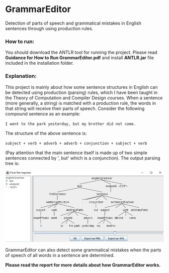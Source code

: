 # GrammarEditor
Detection of parts of speech and grammatical mistakes in English sentences through using production rules.

### How to run: 

You should download the ANTLR tool for running the project. Please read $\textbf{Guidance for How to Run GrammarEditor.pdf}$ and install $\textbf{ANTLR.jar}$ file included in the installation folder.

### Explanation:

This project is mainly about how some sentence structures in English can be detected using production (parsing) rules, which I have been taught in the Theory of Computation and Compiler Design courses. When a sentence (more generally, a string) is matched with a production rule, the words in that string will receive their parts of speech. Consider the following compound sentence as an example:

`
I went to the park yesterday, but my brother did not come.
`

The structure of the above sentence is:

`
subject + verb + adverb + adverb + conjunction + subject + verb
`

(Pay attention that the main sentence itself is made up of two simple sentences connected by ', but' which is a conjunction). The output parsing tree is:

![img0](./installation/31.JPG)


GrammarEditor can also detect some grammatical mistakes when the parts of speech of all words in a sentence are determined. 

$\textbf{Please read the report for more details about how GrammarEditor works.}$
